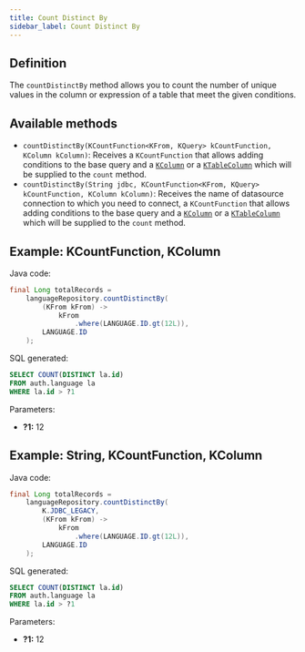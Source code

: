```yaml
---
title: Count Distinct By
sidebar_label: Count Distinct By
---
```


## Definition

The `countDistinctBy` method allows you to count the number of unique values in the column or expression of a table that meet the given conditions.

## Available methods

- `countDistinctBy(KCountFunction<KFrom, KQuery> kCountFunction, KColumn kColumn)`: Receives a `KCountFunction` that allows adding conditions to the base query and a [`KColumn`](/docs/misc/select-list-values#2-kcolumn) or a [`KTableColumn`](/docs/misc/select-list-values#1-ktablecolumn) which will be supplied to the `count` method.
- `countDistinctBy(String jdbc, KCountFunction<KFrom, KQuery> kCountFunction, KColumn kColumn)`: Receives the name of datasource connection to which you need to connect, a `KCountFunction` that allows adding conditions to the base query and a [`KColumn`](/docs/misc/select-list-values#2-kcolumn) or a [`KTableColumn`](/docs/misc/select-list-values#1-ktablecolumn) which will be supplied to the `count` method.

## Example: KCountFunction, KColumn

Java code:

```java
final Long totalRecords =
    languageRepository.countDistinctBy(
        (KFrom kFrom) ->
            kFrom
                .where(LANGUAGE.ID.gt(12L)),
        LANGUAGE.ID
    );
```

SQL generated:

```sql
SELECT COUNT(DISTINCT la.id)
FROM auth.language la
WHERE la.id > ?1
```

Parameters:

- **?1:** 12

## Example: String, KCountFunction, KColumn

Java code:

```java
final Long totalRecords =
    languageRepository.countDistinctBy(
        K.JDBC_LEGACY,
        (KFrom kFrom) ->
            kFrom
                .where(LANGUAGE.ID.gt(12L)),
        LANGUAGE.ID
    );
```

SQL generated:

```sql
SELECT COUNT(DISTINCT la.id)
FROM auth.language la
WHERE la.id > ?1
```

Parameters:

- **?1:** 12